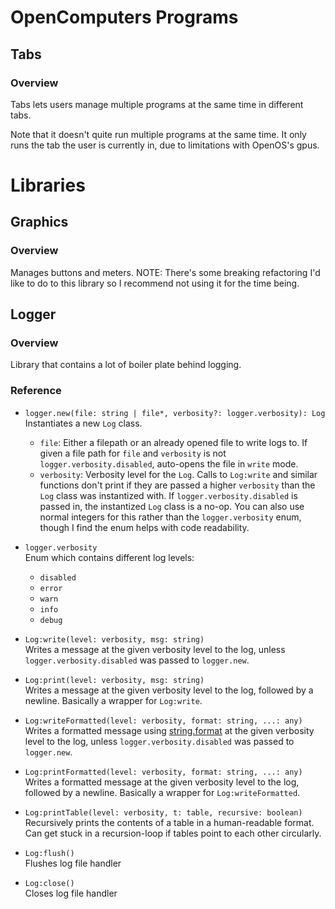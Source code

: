 # OpenComputers Programs

## Tabs

### Overview
Tabs lets users manage multiple programs at the same time in different tabs.  
  
Note that it doesn't quite run multiple programs at the same time. It only
runs the tab the user is currently in, due to limitations with OpenOS's gpus.

# Libraries

## Graphics

### Overview
Manages buttons and meters.
NOTE: There's some breaking refactoring I'd like to do to this library so
I recommend not using it for the time being.

## Logger

### Overview

Library that contains a lot of boiler plate behind logging.

### Reference

  - `logger.new(file: string | file*, verbosity?: logger.verbosity): Log`  
    Instantiates a new `Log` class.
      - `file`: Either a filepath or an already opened file to write logs to. If given a file path for `file` and `verbosity` is not `logger.verbosity.disabled`, auto-opens the file in `write` mode.
      - `verbosity`: Verbosity level for the `Log`. Calls to `Log:write` and similar functions don't print if they are passed a higher `verbosity` than the `Log` class was instantized with. If `logger.verbosity.disabled` is passed in, the instantized `Log` class is a no-op. You can also use normal integers for this rather than the `logger.verbosity` enum, though I find the enum helps with code readability.

  - `logger.verbosity`  
    Enum which contains different log levels:
      - `disabled`
      - `error`
      - `warn`
      - `info`
      - `debug`

  - `Log:write(level: verbosity, msg: string)`  
    Writes a message at the given verbosity level to the log, unless `logger.verbosity.disabled` was passed to `logger.new`.

  - `Log:print(level: verbosity, msg: string)`  
    Writes a message at the given verbosity level to the log, followed by a newline. Basically a wrapper for `Log:write`.

  - `Log:writeFormatted(level: verbosity, format: string, ...: any)`  
    Writes a formatted message using [string.format](https://lua.org/manual/5.3/manual.html#pdf-string.format) at the given verbosity level to the log, unless `logger.verbosity.disabled` was passed to `logger.new`.

  - `Log:printFormatted(level: verbosity, format: string, ...: any)`  
    Writes a formatted message at the given verbosity level to the log, followed by a newline. Basically a wrapper for `Log:writeFormatted`.

  - `Log:printTable(level: verbosity, t: table, recursive: boolean)`  
    Recursively prints the contents of a table in a human-readable format. Can get stuck in a recursion-loop if tables point to each other circularly.

  - `Log:flush()`  
    Flushes log file handler

  - `Log:close()`  
    Closes log file handler

